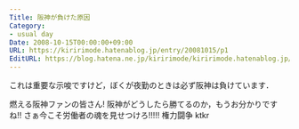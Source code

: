 ```yaml
---
Title: 阪神が負けた原因
Category:
- usual day
Date: 2008-10-15T00:00:00+09:00
URL: https://kiririmode.hatenablog.jp/entry/20081015/p1
EditURL: https://blog.hatena.ne.jp/kiririmode/kiririmode.hatenablog.jp/atom/entry/8454420450078214016
---
```


これは重要な示唆ですけど，ぼくが夜勤のときは必ず阪神は負けています．

燃える阪神ファンの皆さん! 阪神がどうしたら勝てるのか，もうお分かりですね!! さぁ今こそ労働者の魂を見せつけろ!!!!! 権力闘争 ktkr
